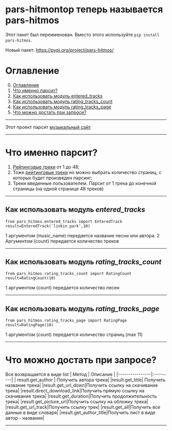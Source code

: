 # pars-hitmontop теперь называется pars-hitmos

Этот пакет был переименован. Вместо этого используйте `pip install pars-hitmos`.

Новый пакет: https://pypi.org/project/pars-hitmos/


# Оглавление
0. [Оглавление](https://github.com/JoyHubN/pars_hitmos#оглавление)
1. [Что именно парсит?](https://github.com/JoyHubN/pars_hitmos/blob/main/README.md#что-именно-парсит)
2. [Как использовать модуль entered_tracks](https://github.com/JoyHubN/pars_hitmos/blob/main/README.md#как-использовать-модуль-entered_tracks)
3. [Как использовать модуль rating_tracks_count](https://github.com/JoyHubN/pars_hitmos/blob/main/README.md#как-использовать-модуль-rating_tracks_count)
4. [Как использовать модуль rating_tracks_page](https://github.com/JoyHubN/pars_hitmos/blob/main/README.md#как-использовать-модуль-rating_tracks_page)
5. [Что можно достать при запросе?](https://github.com/JoyHubN/pars_hitmos/blob/main/README.md#что-можно-достать-при-запросе)
____
Этот проект парсит [музыкальный сайт](https://hitmos.me/)
____
# Что именно парсит?
1. [Рейтинговые треки](https://hitmos.me/songs/top-rated) от 1 до 48;
2. Тоже [рейтинговые треки](https://hitmos.me/songs/top-rated) но можно выбрать количество страниц, с которых будет произведен парсинг;
3. Треки введенные пользователем. Парсит от 1 трека до конечной страницы (на одной странице 48 треков)
____
## Как использовать модуль *entered_tracks*
```
from pars_hitmos.entered_tracks import EnteredTrack
result=EnteredTrack('linkin park',10)
```
1 аргументом (music_name) передается название песни или автора. 2 Аргументом (count) передается количество треков
____
## Как использовать модуль *rating_tracks_count*
```
from pars_hitmos.rating_tracks_count import RatingCount
result=RatingCount(10)
```
1 аргументом (count) передается количество песен
____
## Как использовать модуль *rating_tracks_page*
```
from pars_hitmos.rating_tracks_page import RatingPage
result=RatingPage(10)
```
1 аргументом (count) передается количество страниц (max 11)
____
# Что можно достать при запросе?
Все возвращается в виде list
| Метод | Описание |
|----------------|:---------|
| result.get_author | Получить автора трека|
|result.get_title| Получить название трека|
|result.get_url_down|Получить ссылку на скачивание трека|
|result.direct_download_link|Получить прямую ссылку на скачивание трека|
|result.get_duration|Получить продолжительность трека|
|result.get_picture_url|Получить ссылку на обложку трека|
|result.get_url_track|Получить ссылку трек|
|result.get_all|Получить все данные в виде словаря|
|result.get_author_title|Получить лист в виде автор - название|

____
